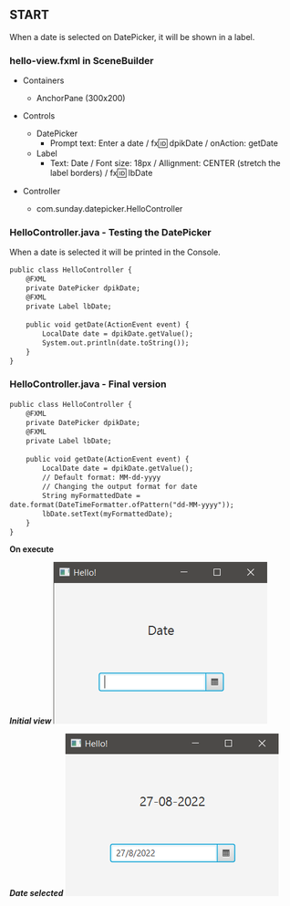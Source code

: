 ## START

When a date is selected on DatePicker, it will be shown in a label.

### hello-view.fxml in SceneBuilder

- Containers
  - AnchorPane (300x200)


- Controls
  - DatePicker
    - Prompt text: Enter a date / fx:id: dpikDate / onAction: getDate
  - Label
    - Text: Date / Font size: 18px / Allignment: CENTER (stretch the label borders) / fx:id: lbDate


- Controller
  - com.sunday.datepicker.HelloController

### HelloController.java - Testing the DatePicker

When a date is selected it will be printed in the Console.

~~~
public class HelloController {
    @FXML
    private DatePicker dpikDate;
    @FXML
    private Label lbDate;

    public void getDate(ActionEvent event) {
        LocalDate date = dpikDate.getValue();
        System.out.println(date.toString());
    }
}
~~~

### HelloController.java - Final version

~~~
public class HelloController {
    @FXML
    private DatePicker dpikDate;
    @FXML
    private Label lbDate;

    public void getDate(ActionEvent event) {
        LocalDate date = dpikDate.getValue();
        // Default format: MM-dd-yyyy
        // Changing the output format for date
        String myFormattedDate = date.format(DateTimeFormatter.ofPattern("dd-MM-yyyy"));
        lbDate.setText(myFormattedDate);
    }
}
~~~

**On execute**

***Initial view***
![](src/main/resources/images/initial-view.png)

***Date selected***
![](src/main/resources/images/date-selected.png)

